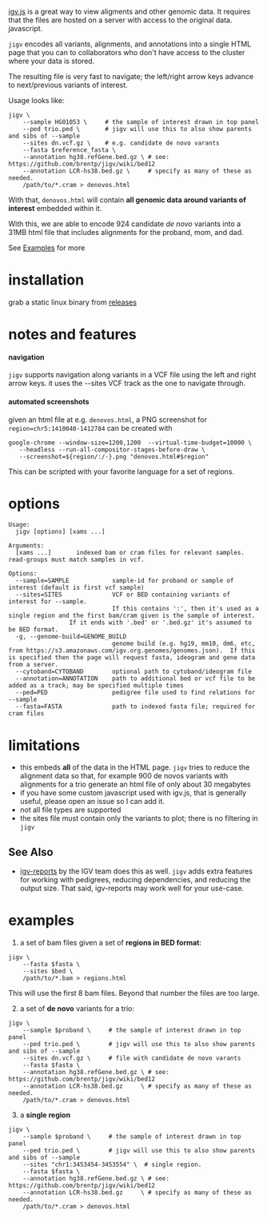 [igv.js](https://github.com/igvteam/igv.js) is a great way to view aligments and other genomic data. 
It requires that the files are hosted on a server with access to the original data.
javascript.

`jigv` encodes all variants, alignments, and annotations into a single HTML page that you can
to collaborators who don't have access to the cluster where your data is stored.

The resulting file is very fast to navigate; the left/right arrow keys advance to next/previous variants of interest.

Usage looks like:

```
jigv \
    --sample HG01053 \     # the sample of interest drawn in top panel
    --ped trio.ped \       # jigv will use this to also show parents and sibs of --sample
    --sites dn.vcf.gz \    # e.g. candidate de novo varants
    --fasta $reference_fasta \
    --annotation hg38.refGene.bed.gz \ # see: https://github.com/brentp/jigv/wiki/bed12
    --annotation LCR-hs38.bed.gz \     # specify as many of these as needed.
    /path/to/*.cram > denovos.html
```
With that, `denovos.html` will contain **all genomic data around variants of interest** embedded within it.

With this, we are able to encode 924 candidate *de novo* variants into a 31MB html file that includes
alignments for the proband, mom, and dad.

See [Examples](#Examples) for more

# installation

grab a static linux binary from [releases](https://github.com/brentp/jigv/releases/latest)

# notes and features

#### navigation

`jigv` supports navigation along variants in a VCF file using the left and right arrow keys. it uses the --sites VCF track
as the one to navigate through.

#### automated screenshots

given an html file at e.g. `denovos.html`, a PNG screenshot for `region=chr5:1410040-1412784` can be created with

```
google-chrome --window-size=1200,1200  --virtual-time-budget=10000 \
   --headless --run-all-compositor-stages-before-draw \
   --screenshot=${region/:/-}.png "denovos.html#$region"
```

This can be scripted with your favorite language for a set of regions.

# options

```
Usage:
  jigv [options] [xams ...]

Arguments:
  [xams ...]       indexed bam or cram files for relevant samples. read-groups must match samples in vcf.

Options:
  --sample=SAMPLE            sample-id for proband or sample of interest (default is first vcf sample)
  --sites=SITES              VCF or BED containing variants of interest for --sample.
                             If this contains ':', then it's used as a single region and the first bam/cram given is the sample of interest.
			     If it ends with '.bed' or '.bed.gz' it's assumed to be BED format.
  -g, --genome-build=GENOME_BUILD
                             genome build (e.g. hg19, mm10, dm6, etc, from https://s3.amazonaws.com/igv.org.genomes/genomes.json).  If this is specified then the page will request fasta, ideogram and gene data from a server.
  --cytoband=CYTOBAND        optional path to cytoband/ideogram file
  --annotation=ANNOTATION    path to additional bed or vcf file to be added as a track; may be specified multiple times
  --ped=PED                  pedigree file used to find relations for --sample
  --fasta=FASTA              path to indexed fasta file; required for cram files
```

# limitations

+ this embeds **all** of the data in the HTML page. `jigv` tries to reduce the alignment data
  so that, for example 900 de novos variants with alignments for a trio generate an html file of
  only about 30 megabytes
+ if you have some custom javascript used with igv.js, that is generally useful, please open an issue so I can add it.
+ not all file types are supported
+ the sites file must contain only the variants to plot; there is no filtering in `jigv`


## See Also

+ [igv-reports](https://github.com/igvteam/igv-reports) by the IGV team does this as well. `jigv` adds extra features for
  working with pedigrees, reducing dependencies, and reducing the output size. That said, igv-reports may work well for your
  use-case.

# examples

1. a set of bam files given a set of **regions in BED format**:

```
jigv \
    --fasta $fasta \
    --sites $bed \
    /path/to/*.bam > regions.html
```

This will use the first 8 bam files. Beyond that number the files are too large.


2. a set of **de novo** variants for a trio:

```
jigv \
    --sample $proband \     # the sample of interest drawn in top panel
    --ped trio.ped \        # jigv will use this to also show parents and sibs of --sample
    --sites dn.vcf.gz \     # file with candidate de novo varants
    --fasta $fasta \
    --annotation hg38.refGene.bed.gz \ # see: https://github.com/brentp/jigv/wiki/bed12
    --annotation LCR-hs38.bed.gz     \ # specify as many of these as needed.
    /path/to/*.cram > denovos.html
```

3. a **single region**

```
jigv \
    --sample $proband \     # the sample of interest drawn in top panel
    --ped trio.ped \        # jigv will use this to also show parents and sibs of --sample
    --sites "chr1:3453454-3453554" \  # single region.
    --fasta $fasta \
    --annotation hg38.refGene.bed.gz \ # see: https://github.com/brentp/jigv/wiki/bed12
    --annotation LCR-hs38.bed.gz     \ # specify as many of these as needed.
    /path/to/*.cram > denovos.html
```
